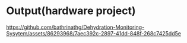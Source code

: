 # Output(hardware project)


https://github.com/bathrinathg/Dehydration-Monitoring-Sysytem/assets/86293968/7aec392c-2897-41dd-848f-268c7425dd5e

